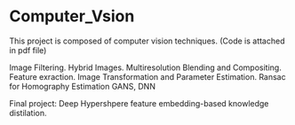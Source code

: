 # Computer_Vsion

This project is composed of computer vision techniques.
(Code is attached in pdf file)

Image Filtering.
Hybrid Images.
Multiresolution Blending and Compositing.
Feature exraction.
Image Transformation and Parameter Estimation.
Ransac for Homography Estimation
GANS, DNN

Final project: Deep Hypershpere feature embedding-based knowledge distilation.

